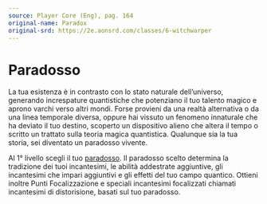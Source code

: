 ```yaml
---
source: Player Core (Eng), pag. 164
original-name: Paradox
original-srd: https://2e.aonsrd.com/classes/6-witchwarper
---
```


# Paradosso

La tua esistenza è in contrasto con lo stato naturale dell’universo, generando
increspature quantistiche che potenziano il tuo talento magico e aprono varchi
verso altri mondi. Forse provieni da una realtà alternativa o da una linea
temporale diversa, oppure hai vissuto un fenomeno innaturale che ha deviato il
tuo destino, scoperto un dispositivo alieno che altera il tempo o scritto un
trattato sulla teoria magica quantistica. Qualunque sia la tua storia, sei
diventato un paradosso vivente.

Al 1° livello scegli il tuo [paradosso](/classi/stregone-del-velo/paradossi). Il
paradosso scelto determina la tradizione dei tuoi incantesimi, le abilità
addestrate aggiuntive, gli incantesimi che impari aggiuntivi e gli effetti del
tuo campo quantico. Ottieni inoltre Punti Focalizzazione e speciali incantesimi
focalizzati chiamati incantesimi di distorisione, basati sul tuo paradosso.
